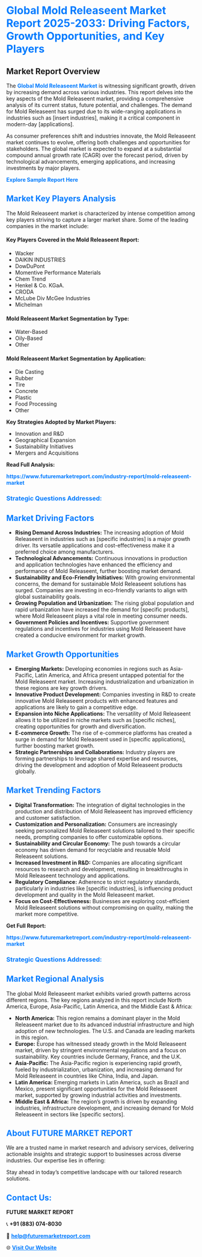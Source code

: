 <h1 style="color: #007BFF;">Global Mold Releaseent Market Report 2025-2033: Driving Factors, Growth Opportunities, and Key Players</h1>

<section id="overview">
<h2>Market Report Overview</h2>
<p>The <a href="https://www.futuremarketreport.com/industry-report/mold-releaseent-market" style="color: #007BFF; text-decoration: none;"><strong>Global Mold Releaseent Market</strong></a> is witnessing significant growth, driven by increasing demand across various industries. This report delves into the key aspects of the Mold Releaseent market, providing a comprehensive analysis of its current status, future potential, and challenges. The demand for Mold Releaseent has surged due to its wide-ranging applications in industries such as [insert industries], making it a critical component in modern-day [applications].</p>
<p>As consumer preferences shift and industries innovate, the Mold Releaseent market continues to evolve, offering both challenges and opportunities for stakeholders. The global market is expected to expand at a substantial compound annual growth rate (CAGR) over the forecast period, driven by technological advancements, emerging applications, and increasing investments by major players.</p>
</section>

<section id="overview">
<p><a href="https://www.futuremarketreport.com/request-sample/reportId=50657" style="color: #007BFF; text-decoration: none;"><strong>Explore Sample Report Here</strong></a></p>
</section>

<section id="key-players">
<h2 style="color: #007BFF;">Market Key Players Analysis</h2>
<p>The Mold Releaseent market is characterized by intense competition among key players striving to capture a larger market share. Some of the leading companies in the market include:</p>
<h4>Key Players Covered in the Mold Releaseent Report:</h4>
<ul><li>Wacker</li><li>DAIKIN INDUSTRIES</li><li>DowDuPont</li><li>Momentive Performance Materials</li><li>Chem Trend</li><li>Henkel &amp; Co. KGaA.</li><li>CRODA</li><li>McLube Div McGee Industries</li><li>Michelman</li></ul>
<h4>Mold Releaseent Market Segmentation by Type:</h4>
<ul><li>Water-Based</li><li>Oily-Based</li><li>Other</li></ul>

<h4>Mold Releaseent Market Segmentation by Application:</h4>
<ul><li>Die Casting</li><li>Rubber</li><li>Tire</li><li>Concrete</li><li>Plastic</li><li>Food Processing</li><li>Other</li></ul>
<p><strong>Key Strategies Adopted by Market Players:</strong></p>
<ul>
<li>Innovation and R&D</li>
<li>Geographical Expansion</li>
<li>Sustainability Initiatives</li>
<li>Mergers and Acquisitions</li>
</ul>
</section>

<section>
<p><strong>Read Full Analysis: </strong></p><a href="https://www.futuremarketreport.com/industry-report/mold-releaseent-market" style="color: #007BFF; text-decoration: none;"><strong>https://www.futuremarketreport.com/industry-report/mold-releaseent-market</strong></a>
<h3 style="color: #007BFF;">Strategic Questions Addressed:</h3>
</section>

<section id="driving-factors">
<h2 style="color: #007BFF;">Market Driving Factors</h2>
<ul>
<li><strong>Rising Demand Across Industries:</strong> The increasing adoption of Mold Releaseent in industries such as [specific industries] is a major growth driver. Its versatile applications and cost-effectiveness make it a preferred choice among manufacturers.</li>
<li><strong>Technological Advancements:</strong> Continuous innovations in production and application technologies have enhanced the efficiency and performance of Mold Releaseent, further boosting market demand.</li>
<li><strong>Sustainability and Eco-Friendly Initiatives:</strong> With growing environmental concerns, the demand for sustainable Mold Releaseent solutions has surged. Companies are investing in eco-friendly variants to align with global sustainability goals.</li>
<li><strong>Growing Population and Urbanization:</strong> The rising global population and rapid urbanization have increased the demand for [specific products], where Mold Releaseent plays a vital role in meeting consumer needs.</li>
<li><strong>Government Policies and Incentives:</strong> Supportive government regulations and incentives for industries using Mold Releaseent have created a conducive environment for market growth.</li>
</ul>
</section>

<section id="growth-opportunities">
<h2 style="color: #007BFF;">Market Growth Opportunities</h2>
<ul>
<li><strong>Emerging Markets:</strong> Developing economies in regions such as Asia-Pacific, Latin America, and Africa present untapped potential for the Mold Releaseent market. Increasing industrialization and urbanization in these regions are key growth drivers.</li>
<li><strong>Innovative Product Development:</strong> Companies investing in R&D to create innovative Mold Releaseent products with enhanced features and applications are likely to gain a competitive edge.</li>
<li><strong>Expansion into Niche Applications:</strong> The versatility of Mold Releaseent allows it to be utilized in niche markets such as [specific niches], creating opportunities for growth and diversification.</li>
<li><strong>E-commerce Growth:</strong> The rise of e-commerce platforms has created a surge in demand for Mold Releaseent used in [specific applications], further boosting market growth.</li>
<li><strong>Strategic Partnerships and Collaborations:</strong> Industry players are forming partnerships to leverage shared expertise and resources, driving the development and adoption of Mold Releaseent products globally.</li>
</ul>
</section>

<section id="trending-factors">
<h2 style="color: #007BFF;">Market Trending Factors</h2>
<ul>
<li><strong>Digital Transformation:</strong> The integration of digital technologies in the production and distribution of Mold Releaseent has improved efficiency and customer satisfaction.</li>
<li><strong>Customization and Personalization:</strong> Consumers are increasingly seeking personalized Mold Releaseent solutions tailored to their specific needs, prompting companies to offer customizable options.</li>
<li><strong>Sustainability and Circular Economy:</strong> The push towards a circular economy has driven demand for recyclable and reusable Mold Releaseent solutions.</li>
<li><strong>Increased Investment in R&D:</strong> Companies are allocating significant resources to research and development, resulting in breakthroughs in Mold Releaseent technology and applications.</li>
<li><strong>Regulatory Compliance:</strong> Adherence to strict regulatory standards, particularly in industries like [specific industries], is influencing product development and quality in the Mold Releaseent market.</li>
<li><strong>Focus on Cost-Effectiveness:</strong> Businesses are exploring cost-efficient Mold Releaseent solutions without compromising on quality, making the market more competitive.</li>
</ul>
</section>

<section>
<p><strong>Get Full Report: </strong></p><a href="https://www.futuremarketreport.com/industry-report/mold-releaseent-market" style="color: #007BFF; text-decoration: none;"><strong>https://www.futuremarketreport.com/industry-report/mold-releaseent-market</strong></a>
<h3 style="color: #007BFF;">Strategic Questions Addressed:</h3>
</section>


<section id="regional-analysis">
<h2 style="color: #007BFF;">Market Regional Analysis</h2>
<p>The global Mold Releaseent market exhibits varied growth patterns across different regions. The key regions analyzed in this report include North America, Europe, Asia-Pacific, Latin America, and the Middle East & Africa:</p>
<ul>
<li><strong>North America:</strong> This region remains a dominant player in the Mold Releaseent market due to its advanced industrial infrastructure and high adoption of new technologies. The U.S. and Canada are leading markets in this region.</li>
<li><strong>Europe:</strong> Europe has witnessed steady growth in the Mold Releaseent market, driven by stringent environmental regulations and a focus on sustainability. Key countries include Germany, France, and the U.K.</li>
<li><strong>Asia-Pacific:</strong> The Asia-Pacific region is experiencing rapid growth, fueled by industrialization, urbanization, and increasing demand for Mold Releaseent in countries like China, India, and Japan.</li>
<li><strong>Latin America:</strong> Emerging markets in Latin America, such as Brazil and Mexico, present significant opportunities for the Mold Releaseent market, supported by growing industrial activities and investments.</li>
<li><strong>Middle East & Africa:</strong> The region’s growth is driven by expanding industries, infrastructure development, and increasing demand for Mold Releaseent in sectors like [specific sectors].</li>
</ul>
</section>

<footer>
<h2 style="color: #007BFF;">About FUTURE MARKET REPORT</h2>
<p>We are a trusted name in market research and advisory services, delivering actionable insights and strategic support to businesses across diverse industries. Our expertise lies in offering:</p>

<p>Stay ahead in today’s competitive landscape with our tailored research solutions.</p>

<h2 style="color: #007BFF;">Contact Us:</h2>
<p><strong>FUTURE MARKET REPORT</strong></p>
<p>📞 <strong>+91 (883) 074-8030</strong></p>
<p>📧 <strong><a href="mailto:help@futuremarketreport.com" style="color: #007BFF;">help@futuremarketreport.com</a></strong></p>
<p>🌐 <strong><a href="https://www.futuremarketreport.com/" style="color: #007BFF;">Visit Our Website</a></strong></p>
</footer>